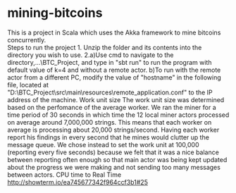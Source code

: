 # mining-bitcoins
This is a project in Scala which uses the Akka framework to mine bitcoins concurrently.   
Steps to run the project  1. Unzip the folder and its contents into the directory you wish to use. 2.a)Use cmd to navigate to the directory,...\BTC_Project\, and type in "sbt run" to run the program with default value of      k=4 and without a remote actor.   b)To run with the remote actor from a different PC, modify the value of "hostname" in the following file, located at        "D:\BTC_Project\src\main\resources\remote_application.conf" to the IP address of the machine.  Work unit size  The work unit size was determined based on the perfomance of the average worker. We ran the miner for a time period of 30 seconds in which time the 12 local miner actors processed on average around 7,000,000 strings. This means that each worker on average is processing about 20,000 strings/second. Having each worker report his findings in every second that he mines would clutter up the message queue. We chose instead to set the work unit at 100,000 (reporting every five seconds) because we felt that it was a nice balance between reporting often enough so that main actor was being kept updated about the progress we were making and not sending too many messages between actors.  CPU time to Real Time http://showterm.io/ea745677342f964ccf3b1#25
